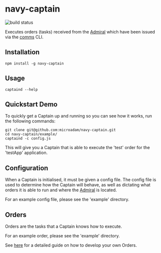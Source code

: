 # navy-captain

![build status](http://ci.microadam.co.uk/microadam/navy-captain/badge)

Executes orders (tasks) received from the [Admiral](http://github.com/microadam/navy-admiral) which have been issued via the [comms](http://github.com/microadam/navy-comms) CLI.

## Installation

    npm install -g navy-captain

## Usage

    captaind --help

## Quickstart Demo

To quickly get a Captain up and running so you can see how it works, run the following commands:

    git clone git@github.com:microadam/navy-captain.git
    cd navy-captain/example/
    captaind -c config.js

This will give you a Captain that is able to execute the 'test' order for the 'testApp' application.

## Configuration

When a Captain is initialised, it must be given a config file. The config file is used to determine how the Captain will behave, as well as dictating what orders it is able to run and where the [Admiral](http://github.com/microadam/navy-admiral) is located.

For an example config file, please see the 'example' directory.

## Orders

Orders are the tasks that a Captain knows how to execute.

For an example order, please see the 'example' directory.

See [here](https://github.com/microadam/navy-captain/wiki/Developing-Orders) for a detailed guide on how to develop your own Orders.
